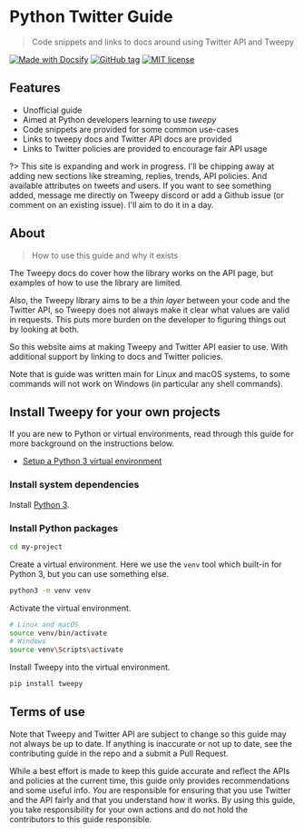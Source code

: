 # Python Twitter Guide
> Code snippets and links to docs around using Twitter API and Tweepy

[![Made with Docsify](https://img.shields.io/badge/Made%20with-Docsify-blue.svg)](https://docsify.js.org/)
[![GitHub tag](https://img.shields.io/github/tag/MichaelCurrin/python-twitter-guide.svg)](https://GitHub.com/MichaelCurrin/python-twitter-guide/tags/)
[![MIT license](https://img.shields.io/badge/License-MIT-blue.svg)](https://github.com/MichaelCurrin/python-twitter-guide/blob/master/README.md#license)


## Features

- Unofficial guide
- Aimed at Python developers learning to use _tweepy_
- Code snippets are provided for some common use-cases
- Links to tweepy docs and Twitter API docs are provided
- Links to Twitter policies are provided to encourage fair API usage

?> This site is expanding and work in progress. I'll be chipping away at adding new sections like streaming, replies, trends, API policies. And available attributes on tweets and users. If you want to see something added, message me directly on Tweepy discord or add a Github issue (or comment on an existing issue). I'll aim to do it in a day.

## About
> How to use this guide and why it exists

The Tweepy docs do cover how the library works on the API page, but examples of how to use the library are limited.

Also, the Tweepy library aims to be a _thin layer_ between your code and the Twitter API, so Tweepy does not always make it clear what values are valid in requests. This puts more burden on the developer to figuring things out by looking at both.

So this website aims at making Tweepy and Twitter API easier to use. With additional support by linking to docs and Twitter policies.

Note that is guide was written main for Linux and macOS systems, to some commands will not work on Windows (in particular any shell commands).


## Install Tweepy for your own projects

If you are new to Python or virtual environments, read through this guide for more background on the instructions below.

- [Setup a Python 3 virtual environment](https://gist.github.com/MichaelCurrin/3a4d14ba1763b4d6a1884f56a01412b7)


### Install system dependencies

<!-- TODO: Link to Learn to Code project when links are updated -->

Install [Python 3](python.org/).


### Install Python packages

```bash
cd my-project
```

Create a virtual environment. Here we use the `venv` tool which built-in for Python 3, but you can use something else.

```bash
python3 -m venv venv
```

Activate the virtual environment.

```bash
# Linux and macOS
source venv/bin/activate
# Windows
source venv\Scripts\activate
```

Install Tweepy into the virtual environment.

```bash
pip install tweepy
```


## Terms of use

Note that Tweepy and Twitter API are subject to change so this guide may not always be up to date.
If anything is inaccurate or not up to date, see the contributing guide in the repo and a submit a
Pull Request.

While a best effort is made to keep this guide accurate and reflect the APIs and policies at the
current time, this guide only provides recommendations and some useful info. _You_ are responsible
for ensuring that you use Twitter and the API fairly and that you understand how it works. By using
this guide, you take responsibility for your own actions and do not hold the contributors to this
guide responsible.

